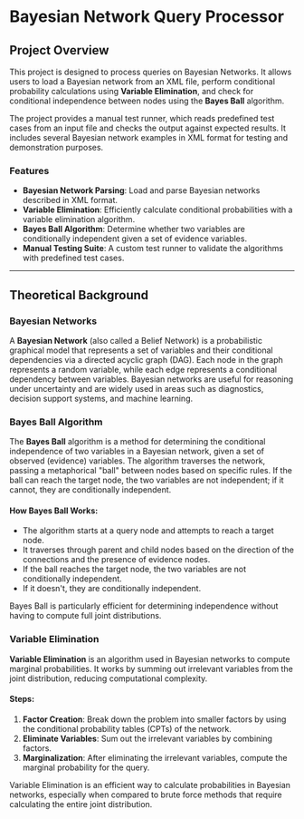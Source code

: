 # Bayesian Network Query Processor

## Project Overview

This project is designed to process queries on Bayesian Networks. It allows users to load a Bayesian network from an XML file, perform conditional probability calculations using **Variable Elimination**, and check for conditional independence between nodes using the **Bayes Ball** algorithm.

The project provides a manual test runner, which reads predefined test cases from an input file and checks the output against expected results. It includes several Bayesian network examples in XML format for testing and demonstration purposes.

### Features
- **Bayesian Network Parsing**: Load and parse Bayesian networks described in XML format.
- **Variable Elimination**: Efficiently calculate conditional probabilities with a variable elimination algorithm.
- **Bayes Ball Algorithm**: Determine whether two variables are conditionally independent given a set of evidence variables.
- **Manual Testing Suite**: A custom test runner to validate the algorithms with predefined test cases.

---

## Theoretical Background

### Bayesian Networks

A **Bayesian Network** (also called a Belief Network) is a probabilistic graphical model that represents a set of variables and their conditional dependencies via a directed acyclic graph (DAG). Each node in the graph represents a random variable, while each edge represents a conditional dependency between variables. Bayesian networks are useful for reasoning under uncertainty and are widely used in areas such as diagnostics, decision support systems, and machine learning.

### Bayes Ball Algorithm

The **Bayes Ball** algorithm is a method for determining the conditional independence of two variables in a Bayesian network, given a set of observed (evidence) variables. The algorithm traverses the network, passing a metaphorical "ball" between nodes based on specific rules. If the ball can reach the target node, the two variables are not independent; if it cannot, they are conditionally independent.

#### How Bayes Ball Works:

- The algorithm starts at a query node and attempts to reach a target node.
- It traverses through parent and child nodes based on the direction of the connections and the presence of evidence nodes.
- If the ball reaches the target node, the two variables are not conditionally independent.
- If it doesn't, they are conditionally independent.

Bayes Ball is particularly efficient for determining independence without having to compute full joint distributions.

### Variable Elimination

**Variable Elimination** is an algorithm used in Bayesian networks to compute marginal probabilities. It works by summing out irrelevant variables from the joint distribution, reducing computational complexity.

#### Steps:
1. **Factor Creation**: Break down the problem into smaller factors by using the conditional probability tables (CPTs) of the network.
2. **Eliminate Variables**: Sum out the irrelevant variables by combining factors.
3. **Marginalization**: After eliminating the irrelevant variables, compute the marginal probability for the query.

Variable Elimination is an efficient way to calculate probabilities in Bayesian networks, especially when compared to brute force methods that require calculating the entire joint distribution.

